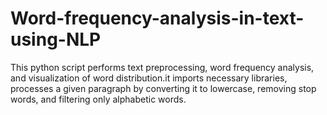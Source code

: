 # Word-frequency-analysis-in-text-using-NLP
This python script performs text preprocessing, word frequency analysis, and visualization of word distribution.it imports necessary libraries, processes a given paragraph by converting it to lowercase, removing stop words, and filtering only alphabetic words.
